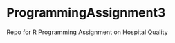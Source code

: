 ProgrammingAssignment3
======================

Repo for R Programming Assignment on Hospital Quality
